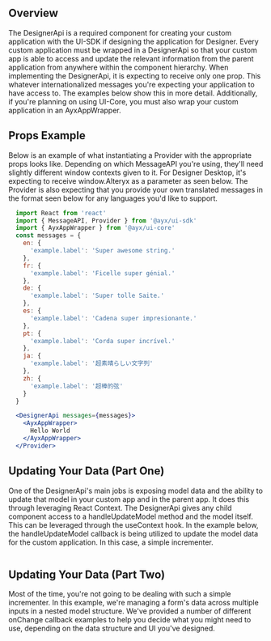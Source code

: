 ## Overview
The DesignerApi is a required component for creating your custom application with the UI-SDK if designing the application for Designer. Every custom application must be wrapped in a DesignerApi so that your custom app is able to access and update the relevant information from the parent application from anywhere within the component hierarchy. When implementing the DesignerApi, it is expecting to receive only one prop. This whatever internationalized messages you're expecting your application to have access to. The examples below show this in more detail. Additionally, if you're planning on using UI-Core, you must also wrap your custom application in an AyxAppWrapper.

## Props Example
Below is an example of what instantiating a Provider with the appropriate props looks like. Depending on which MessageAPI you're using, they'll need slightly different window contexts given to it. For Designer Desktop, it's expecting to receive window.Alteryx as a parameter as seen below. The Provider is also expecting that you provide your own translated messages in the format seen below for any languages you'd like to support. 

``` jsx static
  import React from 'react'
  import { MessageAPI, Provider } from '@ayx/ui-sdk'
  import { AyxAppWrapper } from '@ayx/ui-core'
  const messages = {
    en: {
      'example.label': 'Super awesome string.'
    },
    fr: {
      'example.label': 'Ficelle super génial.'
    },
    de: {
      'example.label': 'Super tolle Saite.'
    },
    es: {
      'example.label': 'Cadena super impresionante.'
    },
    pt: {
      'example.label': 'Corda super incrível.'
    },
    ja: {
      'example.label': '超素晴らしい文字列'
    },
    zh: {
      'example.label': '超棒的弦'
    }
  }

  <DesignerApi messages={messages}>
    <AyxAppWrapper>
      Hello World
    </AyxAppWrapper>
  </Provider>
```

## Updating Your Data (Part One)
One of the DesignerApi's main jobs is exposing model data and the ability to update that model in your custom app and in the parent app. It does this through leveraging React Context. The DesignerApi gives any child component access to a handleUpdateModel method and the model itself. This can be leveraged through the useContext hook. In the example below, the handleUpdateModel callback is being utilized to update the model data for the custom application. In this case, a simple incrementer. 

```js { "file": "../basicDemo.js" }
```

## Updating Your Data (Part Two)
Most of the time, you're not going to be dealing with such a simple incrementer. In this example, we're managing a form's data across multiple inputs in a nested model structure. We've provided a number of different onChange callback examples to help you decide what you might need to use, depending on the data structure and UI you've designed. 
```js { "file": "../advancedDemo.js" }

